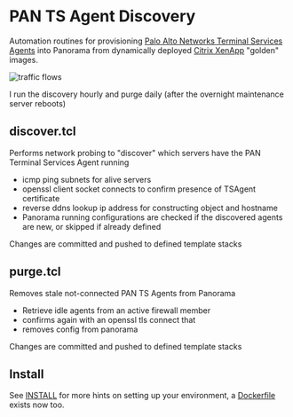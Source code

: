 # PAN TS Agent Discovery

Automation routines for provisioning [Palo Alto Networks Terminal Services Agents](https://docs.paloaltonetworks.com/compatibility-matrix/terminal-services-ts-agent.html) into Panorama from dynamically deployed [Citrix XenApp](https://www.citrix.com/) "golden" images.

![traffic flows](https://raw.githubusercontent.com/nabbi/pan-ts-agent-discovery/master/flows.png)

I run the discovery hourly and purge daily (after the overnight maintenance server reboots)

##  discover.tcl

Performs network probing to "discover" which servers have the PAN Terminal Services Agent running
- icmp ping subnets for alive servers
- openssl client socket connects to confirm presence of TSAgent certificate
- reverse ddns lookup ip address for constructing object and hostname
- Panorama running configurations are checked if the discovered agents are new, or skipped if already defined

Changes are committed and pushed to defined template stacks


##  purge.tcl

Removes stale not-connected PAN TS Agents from Panorama
- Retrieve idle agents from an active firewall member
- confirms again with an openssl tls connect that
- removes config from panorama

Changes are committed and pushed to defined template stacks

##  Install

See [INSTALL](INSTALL.md) for more hints on setting up your environment, a [Dockerfile](Dockerfile) exists now too.
